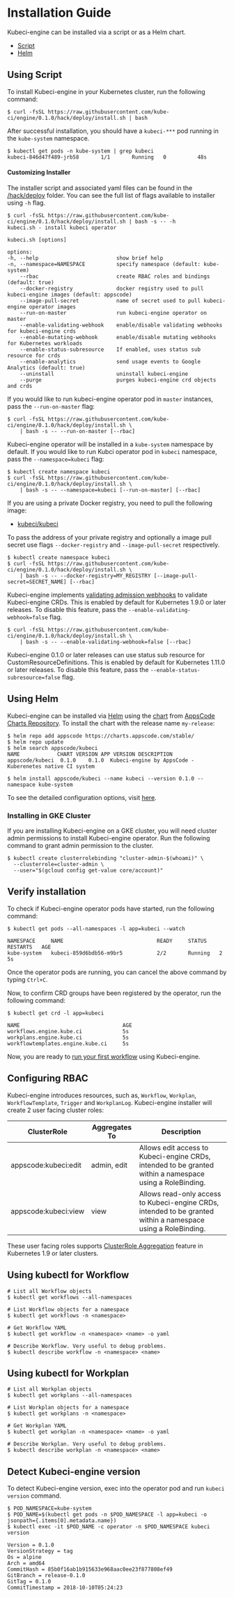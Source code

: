# Installation Guide

Kubeci-engine can be installed via a script or as a Helm chart.

<ul class="nav nav-tabs" id="installerTab" role="tablist">
  <li class="nav-item">
    <a class="nav-link active" id="script-tab" data-toggle="tab" href="#script" role="tab" aria-controls="script" aria-selected="true">Script</a>
  </li>
  <li class="nav-item">
    <a class="nav-link" id="helm-tab" data-toggle="tab" href="#helm" role="tab" aria-controls="helm" aria-selected="false">Helm</a>
  </li>
</ul>
<div class="tab-content" id="installerTabContent">
  <div class="tab-pane fade show active" id="script" role="tabpanel" aria-labelledby="script-tab">

## Using Script

To install Kubeci-engine in your Kubernetes cluster, run the following command:

```console
$ curl -fsSL https://raw.githubusercontent.com/kube-ci/engine/0.1.0/hack/deploy/install.sh | bash
```

After successful installation, you should have a `kubeci-***` pod running in the `kube-system` namespace.

```console
$ kubectl get pods -n kube-system | grep kubeci
kubeci-846d47f489-jrb58       1/1       Running   0          48s
```

#### Customizing Installer

The installer script and associated yaml files can be found in the [/hack/deploy](https://github.com/kube-ci/engine/tree/0.1.0/hack/deploy) folder. You can see the full list of flags available to installer using `-h` flag.

```console
$ curl -fsSL https://raw.githubusercontent.com/kube-ci/engine/0.1.0/hack/deploy/install.sh | bash -s -- -h
kubeci.sh - install kubeci operator

kubeci.sh [options]

options:
-h, --help                         show brief help
-n, --namespace=NAMESPACE          specify namespace (default: kube-system)
    --rbac                         create RBAC roles and bindings (default: true)
    --docker-registry              docker registry used to pull kubeci-engine images (default: appscode)
    --image-pull-secret            name of secret used to pull kubeci-engine operator images
    --run-on-master                run kubeci-engine operator on master
    --enable-validating-webhook    enable/disable validating webhooks for kubeci-engine crds
    --enable-mutating-webhook      enable/disable mutating webhooks for Kubernetes workloads
    --enable-status-subresource    If enabled, uses status sub resource for crds
    --enable-analytics             send usage events to Google Analytics (default: true)
    --uninstall                    uninstall kubeci-engine
    --purge                        purges kubeci-engine crd objects and crds
```

If you would like to run kubeci-engine operator pod in `master` instances, pass the `--run-on-master` flag:

```console
$ curl -fsSL https://raw.githubusercontent.com/kube-ci/engine/0.1.0/hack/deploy/install.sh \
    | bash -s -- --run-on-master [--rbac]
```

Kubeci-engine operator will be installed in a `kube-system` namespace by default. If you would like to run Kubci operator pod in `kubeci` namespace, pass the `--namespace=kubeci` flag:

```console
$ kubectl create namespace kubeci
$ curl -fsSL https://raw.githubusercontent.com/kube-ci/engine/0.1.0/hack/deploy/install.sh \
    | bash -s -- --namespace=kubeci [--run-on-master] [--rbac]
```

If you are using a private Docker registry, you need to pull the following image:

 - [kubeci/kubeci](https://hub.docker.com/r/kubeci/kubeci)

To pass the address of your private registry and optionally a image pull secret use flags `--docker-registry` and `--image-pull-secret` respectively.

```console
$ kubectl create namespace kubeci
$ curl -fsSL https://raw.githubusercontent.com/kube-ci/engine/0.1.0/hack/deploy/install.sh \
    | bash -s -- --docker-registry=MY_REGISTRY [--image-pull-secret=SECRET_NAME] [--rbac]
```

Kubeci-engine implements [validating admission webhooks](https://kubernetes.io/docs/admin/admission-controllers/#validatingadmissionwebhook-alpha-in-18-beta-in-19) to validate Kubeci-engine CRDs. This is enabled by default for Kubernetes 1.9.0 or later releases. To disable this feature, pass the `--enable-validating-webhook=false` flag.

```console
$ curl -fsSL https://raw.githubusercontent.com/kube-ci/engine/0.1.0/hack/deploy/install.sh \
    | bash -s -- --enable-validating-webhook=false [--rbac]
```

Kubeci-engine 0.1.0 or later releases can use status sub resource for CustomResourceDefinitions. This is enabled by default for Kubernetes 1.11.0 or later releases. To disable this feature, pass the `--enable-status-subresource=false` flag.

</div>
<div class="tab-pane fade" id="helm" role="tabpanel" aria-labelledby="helm-tab">

## Using Helm
Kubeci-engine can be installed via [Helm](https://helm.sh/) using the [chart](https://github.com/kube-ci/engine/tree/0.1.0/chart/kubeci) from [AppsCode Charts Repository](https://github.com/appscode/charts). To install the chart with the release name `my-release`:

```console
$ helm repo add appscode https://charts.appscode.com/stable/
$ helm repo update
$ helm search appscode/kubeci
NAME            CHART VERSION APP VERSION DESCRIPTION
appscode/kubeci  0.1.0    0.1.0  Kubeci-engine by AppsCode - Kuberenetes native CI system

$ helm install appscode/kubeci --name kubeci --version 0.1.0 --namespace kube-system
```

To see the detailed configuration options, visit [here](https://github.com/kube-ci/engine/tree/master/chart/kubeci).

</div>

### Installing in GKE Cluster

If you are installing Kubeci-engine on a GKE cluster, you will need cluster admin permissions to install Kubeci-engine operator. Run the following command to grant admin permission to the cluster.

```console
$ kubectl create clusterrolebinding "cluster-admin-$(whoami)" \
  --clusterrole=cluster-admin \
  --user="$(gcloud config get-value core/account)"
```


## Verify installation
To check if Kubeci-engine operator pods have started, run the following command:
```console
$ kubectl get pods --all-namespaces -l app=kubeci --watch

NAMESPACE     NAME                              READY     STATUS    RESTARTS   AGE
kube-system   kubeci-859d6bdb56-m9br5           2/2       Running   2          5s
```

Once the operator pods are running, you can cancel the above command by typing `Ctrl+C`.

Now, to confirm CRD groups have been registered by the operator, run the following command:
```console
$ kubectl get crd -l app=kubeci

NAME                                 AGE
workflows.engine.kube.ci             5s
workplans.engine.kube.ci             5s
workflowtemplates.engine.kube.ci     5s
```

Now, you are ready to [run your first workflow](/docs/guides/README.md) using Kubeci-engine.


## Configuring RBAC
Kubeci-engine introduces resources, such as, `Workflow`, `Workplan`, `WorkflowTemplate`,  `Trigger` and `WorkplanLog`. Kubeci-engine installer will create 2 user facing cluster roles:

| ClusterRole          | Aggregates To | Description                            |
|----------------------|---------------|----------------------------------------|
| appscode:kubeci:edit | admin, edit   | Allows edit access to Kubeci-engine CRDs, intended to be granted within a namespace using a RoleBinding. |
| appscode:kubeci:view | view          | Allows read-only access to Kubeci-engine CRDs, intended to be granted within a namespace using a RoleBinding. |

These user facing roles supports [ClusterRole Aggregation](https://kubernetes.io/docs/admin/authorization/rbac/#aggregated-clusterroles) feature in Kubernetes 1.9 or later clusters.


## Using kubectl for Workflow
```console
# List all Workflow objects
$ kubectl get workflows --all-namespaces

# List Workflow objects for a namespace
$ kubectl get workflows -n <namespace>

# Get Workflow YAML
$ kubectl get workflow -n <namespace> <name> -o yaml

# Describe Workflow. Very useful to debug problems.
$ kubectl describe workflow -n <namespace> <name>
```


## Using kubectl for Workplan
```console
# List all Workplan objects
$ kubectl get workplans --all-namespaces

# List Workplan objects for a namespace
$ kubectl get workplans -n <namespace>

# Get Workplan YAML
$ kubectl get workplan -n <namespace> <name> -o yaml

# Describe Workplan. Very useful to debug problems.
$ kubectl describe workplan -n <namespace> <name>
```


## Detect Kubeci-engine version
To detect Kubeci-engine version, exec into the operator pod and run `kubeci version` command.

```console
$ POD_NAMESPACE=kube-system
$ POD_NAME=$(kubectl get pods -n $POD_NAMESPACE -l app=kubeci -o jsonpath={.items[0].metadata.name})
$ kubectl exec -it $POD_NAME -c operator -n $POD_NAMESPACE kubeci version

Version = 0.1.0
VersionStrategy = tag
Os = alpine
Arch = amd64
CommitHash = 85b0f16ab1b915633e968aac0ee23f877808ef49
GitBranch = release-0.1.0
GitTag = 0.1.0
CommitTimestamp = 2018-10-10T05:24:23
```